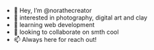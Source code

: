 - 👋 Hey, I’m @norathecreator
- 👀 interested in photography, digital art and clay
- 🌱 learning web development
- 💞️ looking to collaborate on smth cool
- 📫 Always here for reach out!

<!---
norathecreator/norathecreator is a ✨ special ✨ repository because its `README.md` (this file) appears on your GitHub profile.
You can click the Preview link to take a look at your changes.
--->
